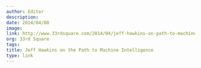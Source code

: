 ```yaml
---
author: Editor
description:
date: 2014/04/08
image:
link: http://www.33rdsquare.com/2014/04/jeff-hawkins-on-path-to-machine.html
org: 33rd Square
tags:
title: Jeff Hawkins on the Path to Machine Intelligence
type: link
---
```

